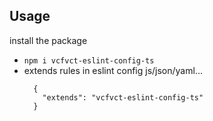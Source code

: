 ## Usage
install the package
* `npm i vcfvct-eslint-config-ts`
* extends rules in eslint config js/json/yaml...
    ```
      {
        "extends": "vcfvct-eslint-config-ts"
      }
    ```

